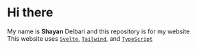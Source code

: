 # Hi there

My name is **Shayan** Delbari and this repository is for my website\
This website uses [`Svelte`](https://svelte.dev/), [`Tailwind`](https://tailwindcss.com/), and [`TypeScript`](https://www.typescriptlang.org/)
